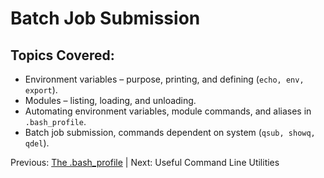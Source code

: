# Batch Job Submission

## Topics Covered:

 * Environment variables – purpose, printing, and defining (`echo, env, export`).
 * Modules – listing, loading, and unloading.
 * Automating environment variables, module commands, and aliases in `.bash_profile`.
 * Batch job submission, commands dependent on system (`qsub, showq, qdel`).


Previous: [The .bash_profile](intro_to_hpc_04.md) | Next: Useful Command Line Utilities



